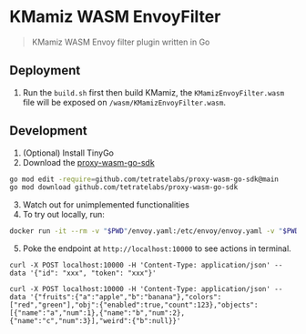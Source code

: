 # KMamiz WASM EnvoyFilter

> KMamiz WASM Envoy filter plugin written in Go

## Deployment

1. Run the `build.sh` first then build KMamiz, the `KMamizEnvoyFilter.wasm` file will be exposed on `/wasm/KMamizEnvoyFilter.wasm`.

## Development

1. (Optional) Install TinyGo
2. Download the [proxy-wasm-go-sdk](https://github.com/tetratelabs/proxy-wasm-go-sdk)

```bash
go mod edit -require=github.com/tetratelabs/proxy-wasm-go-sdk@main
go mod download github.com/tetratelabs/proxy-wasm-go-sdk
```

3. Watch out for unimplemented functionalities
4. To try out locally, run:

```bash
docker run -it --rm -v "$PWD"/envoy.yaml:/etc/envoy/envoy.yaml -v "$PWD"/KMamizEnvoyFilter.wasm:/etc/envoy/optimized.wasm -p 9901:9901 -p 10000:10000 envoyproxy/envoy:v1.17.0
```

5. Poke the endpoint at `http://localhost:10000` to see actions in terminal.

```
curl -X POST localhost:10000 -H 'Content-Type: application/json' --data '{"id": "xxx", "token": "xxx"}'
```

```
curl -X POST localhost:10000 -H 'Content-Type: application/json' --data '{"fruits":{"a":"apple","b":"banana"},"colors":["red","green"],"obj":{"enabled":true,"count":123},"objects":[{"name":"a","num":1},{"name":"b","num":2},{"name":"c","num":3}],"weird":{"b":null}}'
```
